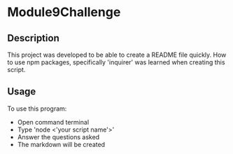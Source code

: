 # Module9Challenge

## Description

This project was developed to be able to create a README file quickly. How to use npm packages, specifically 'inquirer' was learned when creating this script. 

## Usage

To use this program:

- Open command terminal
- Type 'node <'your script name'>'
- Answer the questions asked
- The markdown will be created

